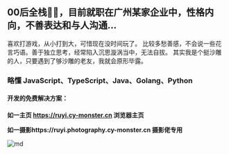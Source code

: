 ## 00后全栈🐂🐎，目前就职在广州某家企业中，性格内向，不善表达和与人沟通...

喜欢打游戏，从小打到大，可惜现在没时间玩了。
比较多愁善感，不会说一些花言巧语。善于独立思考，经常陷入沉思漩涡当中，无法自拔。
其实我是个挺沙雕的人，只要遇到了够沙雕的老友，我就会原形毕露。

### 略懂 JavaScript、TypeScript、Java、Golang、Python

#### 开发的免费解决方案：

**如一主页 https://ruyi.cy-monster.cn 浏览器主页**

**如一摄影https://ruyi.photography.cy-monster.cn 摄影佬专用**

![md](https://github.com/user-attachments/assets/af686a8b-6379-4710-8c27-2ad2e9dbec2d)

